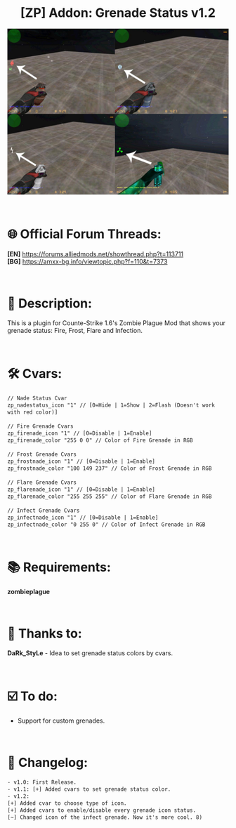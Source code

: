 <h1 align="center">[ZP] Addon: Grenade Status v1.2</h1>

<p align="center"><img src="https://raw.githubusercontent.com/kpuc313/AMXX-ZP_Addon_Grenade_Status/master/Preview/Preview.jpg" width="700px"></p>

<br />

# :globe_with_meridians: Official Forum Threads:
**[EN]** https://forums.alliedmods.net/showthread.php?t=113711<br />
**[BG]** https://amxx-bg.info/viewtopic.php?f=110&t=7373

<br />

# :page_facing_up: Description:
This is a plugin for Counte-Strike 1.6's Zombie Plague Mod that shows your grenade status: Fire, Frost, Flare and Infection.

<br />

# :hammer_and_wrench: Cvars:
    // Nade Status Cvar  
    zp_nadestatus_icon "1" // [0=Hide | 1=Show | 2=Flash (Doesn't work with red color)]
    
    // Fire Grenade Cvars  
    zp_firenade_icon "1" // [0=Disable | 1=Enable]
    zp_firenade_color "255 0 0" // Color of Fire Grenade in RGB
    
    // Frost Grenade Cvars  
    zp_frostnade_icon "1" // [0=Disable | 1=Enable]
    zp_frostnade_color "100 149 237" // Color of Frost Grenade in RGB
    
    // Flare Grenade Cvars  
    zp_flarenade_icon "1" // [0=Disable | 1=Enable]
    zp_flarenade_color "255 255 255" // Color of Flare Grenade in RGB
    
    // Infect Grenade Cvars  
    zp_infectnade_icon "1" // [0=Disable | 1=Enable]
    zp_infectnade_color "0 255 0" // Color of Infect Grenade in RGB

<br />

# :books: Requirements:
**zombieplague**

<br />

# :handshake: Thanks to:
**DaRk_StyLe** - Idea to set grenade status colors by cvars.

<br />

# :ballot_box_with_check: To do:
* Support for custom grenades.

<br />

# :scroll: Changelog:
    - v1.0: First Release.
    - v1.1: [+] Added cvars to set grenade status color.
    - v1.2:
    [+] Added cvar to choose type of icon.
    [+] Added cvars to enable/disable every grenade icon status.
    [~] Changed icon of the infect grenade. Now it's more cool. 8)
